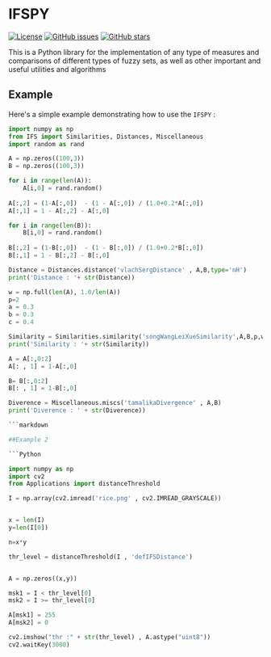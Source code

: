 # IFSPY

[![License](https://img.shields.io/badge/License-MIT-blue.svg)](https://opensource.org/licenses/MIT)
[![GitHub issues](https://img.shields.io/github/issues/NickDamianos/IFSPY)](https://github.com/NickDamianos/IFSPY/issues)
[![GitHub stars](https://img.shields.io/github/stars/NickDamianos/IFSPY)](https://github.com/NickDamianos/IFSPY/stargazers)

This is a Python library for the implementation of any type of
measures and comparisons of different types of fuzzy sets, as well as other important and useful
utilities and algorithms

## Example

Here's a simple example demonstrating how to use the `IFSPY` :

```Python
import numpy as np
from IFS import Similarities, Distances, Miscellaneous
import random as rand

A = np.zeros((100,3))
B = np.zeros((100,3))

for i in range(len(A)):
	A[i,0] = rand.random()
	
A[:,2] = (1-A[:,0])  - (1 - A[:,0]) / (1.0+0.2*A[:,0])
A[:,1] = 1 - A[:,2] - A[:,0]

for i in range(len(B)):
	B[i,0] = rand.random()
	
B[:,2] = (1-B[:,0])  - (1 - B[:,0]) / (1.0+0.2*B[:,0])
B[:,1] = 1 - B[:,2] - B[:,0]

Distance = Distances.distance('vlachSergDistance' , A,B,type='nH')
print('Distance : '+ str(Distance))

w = np.full(len(A), 1.0/len(A))
p=2
a = 0.3
b = 0.3
c = 0.4

Similarity = Similarities.similarity('songWangLeiXueSimilarity',A,B,p,w,a=a,b=b,c=c, type='8' )
print('Similarity : '+ str(Similarity))

A = A[:,0:2]
A[: , 1] = 1-A[:,0]

B= B[:,0:2]
B[: , 1] = 1-B[:,0]

Diverence = Miscellaneous.miscs('tamalikaDivergence' , A,B)
print('Diverence : ' + str(Diverence))

```markdown

##Example 2 

```Python

import numpy as np
import cv2
from Applications import distanceThreshold

I = np.array(cv2.imread('rice.png' , cv2.IMREAD_GRAYSCALE))


x = len(I)
y=len(I[0])

n=x*y

thr_level = distanceThreshold(I , 'defIFSDistance')


A = np.zeros((x,y))

msk1 = I < thr_level[0]
msk2 = I >= thr_level[0]

A[msk1] = 255
A[msk2] = 0 

cv2.imshow("thr :" + str(thr_level) , A.astype("uint8"))
cv2.waitKey(3000)
